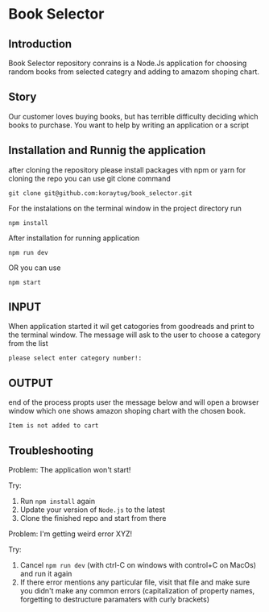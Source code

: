 # Book Selector

## Introduction
Book Selector repository conrains is a Node.Js application for choosing random books from selected categry and adding to amazom shoping chart.

## Story
Our customer loves buying books, but has terrible difficulty deciding which books to purchase. You want to help by
writing an application or a script

## Installation and Runnig the application
after cloning the repository please install packages vith npm or yarn
for cloning the repo you can use git clone command
```
git clone git@github.com:koraytug/book_selector.git
```

For the instalations on the terminal window in the project directory run
```
npm install
```

After installation for running application  

```
npm run dev
```
OR you can use
```
npm start
```


## INPUT
When application started it wil get catogories from goodreads and print to the terminal window. The message will ask to the user to choose a category from the list

```
please select enter category number!:
```


## OUTPUT
end of the process propts user the message below and will open a browser window which one shows amazon shoping chart with the chosen book.

```
Item is not added to cart
```

## Troubleshooting
Problem: The application won't start!

Try:
1. Run `npm install` again
2. Update your version of `Node.js` to the latest
3. Clone the finished repo and start from there

Problem: I'm getting weird error XYZ!

Try:
1. Cancel `npm run dev` (with ctrl-C on windows with control+C on MacOs) and run it again
2. If there error mentions any particular file, visit that file and make sure you didn't make any common errors (capitalization of property names, forgetting to destructure paramaters with curly brackets)